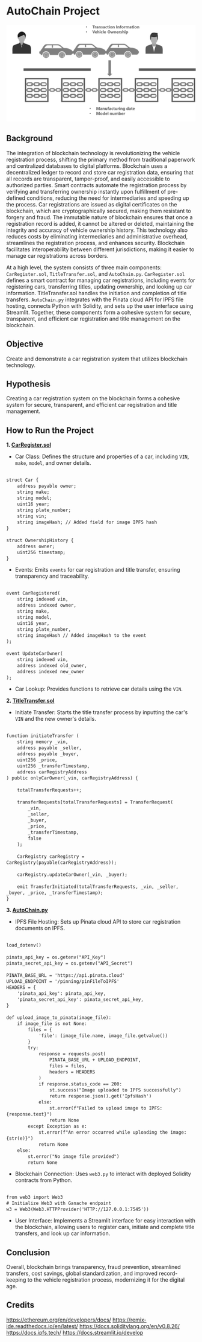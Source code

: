 # AutoChain Project

<p align="center">
  <img src="https://github.com/TraderWilson/AutoChain/blob/main/Image/blockchain_title.jpeg" alt="Blockchain Title">
</p>

## Background
The integration of blockchain technology is revolutionizing the vehicle registration process, shifting the primary method from traditional paperwork and centralized databases to digital platforms. Blockchain uses a decentralized ledger to record and store car registration data, ensuring that all records are transparent, tamper-proof, and easily accessible to authorized parties. Smart contracts automate the registration process by verifying and transferring ownership instantly upon fulfillment of pre-defined conditions, reducing the need for intermediaries and speeding up the process. Car registrations are issued as digital certificates on the blockchain, which are cryptographically secured, making them resistant to forgery and fraud. The immutable nature of blockchain ensures that once a registration record is added, it cannot be altered or deleted, maintaining the integrity and accuracy of vehicle ownership history. This technology also reduces costs by eliminating intermediaries and administrative overhead, streamlines the registration process, and enhances security. Blockchain facilitates interoperability between different jurisdictions, making it easier to manage car registrations across borders.

At a high level, the system consists of three main components: `CarRegister.sol`, `TitleTransfer.sol`, and `AutoChain.py`. `CarRegister.sol` defines a smart contract for managing car registrations, including events for registering cars, transferring titles, updating ownership, and looking up car information. TitleTransfer.sol handles the initiation and completion of title transfers. `AutoChain.py` integrates with the Pinata cloud API for IPFS file hosting, connects Python with Solidity, and sets up the user interface using Streamlit. Together, these components form a cohesive system for secure, transparent, and efficient car registration and title management on the blockchain.

## Objective
Create and demonstrate a car registration system that utilizes blockchain technology.

## Hypothesis
Creating a car registration system on the blockchain forms a cohesive system for secure, transparent, and efficient car registration and title management.

## How to Run the Project

**1. [CarRegister.sol](CarRegister.sol)**

   - Car Class: Defines the structure and properties of a car, including `VIN`, `make`, `model`, and owner details.
      ```solidity
    struct Car {
        address payable owner;
        string make;
        string model;
        uint16 year;
        string plate_number;
        string vin;
        string imageHash; // Added field for image IPFS hash
    }

    struct OwnershipHistory {
        address owner;
        uint256 timestamp;
    }
   - Events: Emits `events` for car registration and title transfer, ensuring transparency and traceability.
     ```solidity
    event CarRegistered(
        string indexed vin,
        address indexed owner, 
        string make, 
        string model, 
        uint16 year, 
        string plate_number,
        string imageHash // Added imageHash to the event
    );

    event UpdateCarOwner(
        string indexed vin,
        address indexed old_owner,
        address indexed new_owner
    );
   - Car Lookup: Provides functions to retrieve car details using the `VIN`.
    
**2. [TitleTransfer.sol](TitleTransfer.sol)**

   - Initiate Transfer: Starts the title transfer process by inputting the car's `VIN` and the new owner's details.
     ```solidity
    function initiateTransfer (
        string memory _vin, 
        address payable _seller, 
        address payable _buyer, 
        uint256 _price, 
        uint256 _transferTimestamp,
        address carRegistryAddress
    ) public onlyCarOwner(_vin, carRegistryAddress) {

        totalTransferRequests++;

        transferRequests[totalTransferRequests] = TransferRequest(
            _vin, 
            _seller, 
            _buyer, 
            _price, 
            _transferTimestamp, 
            false
        );

        CarRegistry carRegistry = CarRegistry(payable(carRegistryAddress));

        carRegistry.updateCarOwner(_vin, _buyer);

        emit TransferInitiated(totalTransferRequests, _vin, _seller, _buyer, _price, _transferTimestamp);
    }   

**3. [AutoChain.py](AutoChain.py)**

   - IPFS File Hosting: Sets up Pinata cloud API to store car registration documents on IPFS.
     ```python
    load_dotenv()

    pinata_api_key = os.getenv("API_Key")
    pinata_secret_api_key = os.getenv("API_Secret")
    
    PINATA_BASE_URL = 'https://api.pinata.cloud'
    UPLOAD_ENDPOINT = '/pinning/pinFileToIPFS'
    HEADERS = {
        'pinata_api_key': pinata_api_key,
        'pinata_secret_api_key': pinata_secret_api_key,
    }
    
    def upload_image_to_pinata(image_file):
        if image_file is not None:
            files = {
                'file': (image_file.name, image_file.getvalue())
            }
            try:
                response = requests.post(
                    PINATA_BASE_URL + UPLOAD_ENDPOINT,
                    files = files,
                    headers = HEADERS
                )
                if response.status_code == 200:
                    st.success("Image uploaded to IPFS successfully")
                    return response.json().get('IpfsHash')
                else:
                    st.error(f"Failed to upload image to IPFS: {response.text}")
                    return None
            except Exception as e:
                st.error(f"An error occurred while uploading the image: {str(e)}")
                return None
        else:
            st.error("No image file provided")
            return None
   - Blockchain Connection: Uses `web3.py` to interact with deployed Solidity contracts from Python.
     ```python
    from web3 import Web3
    # Initialize Web3 with Ganache endpoint
    w3 = Web3(Web3.HTTPProvider('HTTP://127.0.0.1:7545'))
   - User Interface: Implements a Streamlit interface for easy interaction with the blockchain, allowing users to register cars, initiate and complete title transfers, and look up car information.

## Conclusion

Overall, blockchain brings transparency, fraud prevention, streamlined transfers, cost savings, global standardization, and improved record-keeping to the vehicle registration process, modernizing it for the digital age.

## Credits
https://ethereum.org/en/developers/docs/
https://remix-ide.readthedocs.io/en/latest/
https://docs.soliditylang.org/en/v0.8.26/
https://docs.ipfs.tech/
https://docs.streamlit.io/develop
